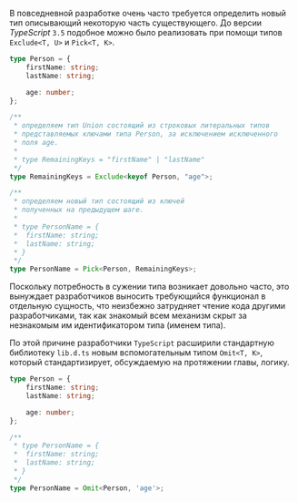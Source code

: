 В повседневной разработке очень часто требуется определить новый тип описывающий некоторую часть существующего. До версии *TypeScript* `3.5` подобное можно было реализовать при помощи типов `Exclude<T, U>` и `Pick<T, K>`.


`````typescript
type Person = {
    firstName: string;
    lastName: string;

    age: number;
};

/**
 * определяем тип Union состоящий из строковых литеральных типов
 * представляемых ключами типа Person, за исключением исключенного
 * поля age.
 * 
 * type RemainingKeys = "firstName" | "lastName"
 */
type RemainingKeys = Exclude<keyof Person, "age">;

/**
 * определяем новый тип состоящий из ключей
 * полученных на предыдущем шаге.
 * 
 * type PersonName = {
 *  firstName: string;
 *  lastName: string;
 * }
 */
type PersonName = Pick<Person, RemainingKeys>;
`````

Поскольку потребность в сужении типа возникает довольно часто, это вынуждает разработчиков выносить требующийся функционал в отдельную сущность, что неизбежно затрудняет чтение кода другими разработчиками, так как знакомый всем механизм скрыт за незнакомым им идентификатором типа (именем типа).

По этой причине разработчики `TypeScript` расширили стандартную библиотеку `lib.d.ts` новым вспомогательным типом `Omit<T, K>`, который стандартизирует, обсуждаемую на протяжении главы, логику.

`````typescript
type Person = {
    firstName: string;
    lastName: string;

    age: number;
};

/**
 * type PersonName = {
 *  firstName: string;
 *  lastName: string;
 * }
 */
type PersonName = Omit<Person, 'age'>;
`````
